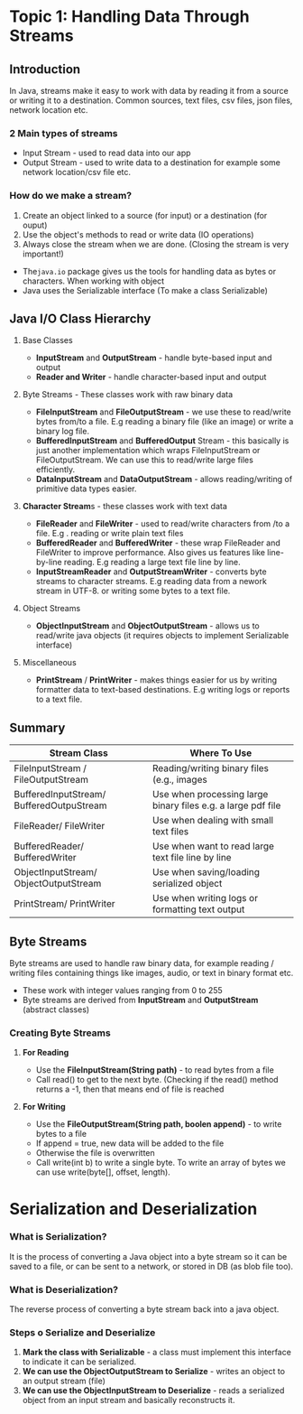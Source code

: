 # Topic 1: Handling Data Through Streams

## Introduction 
In Java, streams make it easy to work with data by reading it from a source or writing it to a destination. Common sources, text files, csv files, json files, network location etc.

### 2 Main types of streams
- Input Stream - used to read data into our app
- Output Stream - used to write data to a destination for example some network location/csv file etc.

### How do we make a stream?
1. Create an object linked to a source (for input) or a destination (for ouput)
2. Use the object's methods to read or write data (IO operations)
3. Always close the stream when we are done. (Closing the stream is very important!) 

- The`java.io` package gives us the tools for handling data as bytes or characters. When working with object
- Java uses the Serializable interface (To make a class Serializable)

## Java I/O Class Hierarchy 
1. Base Classes
	- **InputStream** and **OutputStream** - handle byte-based input and output 
	- **Reader and Writer** -  handle character-based input and output 

2. Byte Streams - These classes work with raw binary data
	-  **FileInputStream** and **FileOutputStream** - we use these to read/write bytes from/to a file. E.g reading a binary file (like an image) or write a binary log file.
	- **BufferedInputStream** and **BufferedOutput** Stream - this basically is just another implementation which wraps FileInputStream or FileOutputStream. We can use this to read/write large files efficiently.
	- **DataInputStream** and **DataOutputStream** - allows reading/writing of primitive data types easier. 

3. **Character Stream**s - these classes work with text data
	- **FileReader** and **FileWriter** - used to read/write characters from /to a file. E.g . reading or write plain text files
	- **BufferedReader** and **BufferedWriter** - these wrap FileReader and FileWriter to improve performance. Also gives us features like line-by-line reading. E.g reading a large text file line by line.
	- **InputStreamReader** and **OutputStreamWriter** - converts byte streams to character streams. E.g reading data from a nework stream in UTF-8. or writing some bytes to a text file.

4. Object Streams 
	- **ObjectInputStream** and **ObjectOutputStream** - allows us to read/write java objects (it requires objects to implement Serializable interface)
5.  Miscellaneous	
	- **PrintStream** / **PrintWriter** - makes things easier for us by writing formatter data to text-based destinations. E.g writing logs or reports to a text file. 
 
 ## Summary
 
| Stream Class | Where To Use |
|--|--|
| FileInputStream / FileOutputStream | Reading/writing binary files (e.g., images |
| BufferedInputStream/ BufferedOutpuStream| Use when processing large binary files e.g. a large pdf file |
| FileReader/ FileWriter| Use when dealing with small text files |
| BufferedReader/ BufferedWriter| Use when want to read large text file line by line |
| ObjectInputStream/ ObjectOutputStream| Use when saving/loading serialized object |
| PrintStream/ PrintWriter| Use when writing logs or formatting text output |

 


## Byte Streams

Byte streams are used to handle raw binary data, for example reading / writing files containing things like images, audio, or text in binary format etc. 

- These work with integer values ranging from 0 to 255
- Byte streams are derived from **InputStream** and **OutputStream** (abstract classes) 
### Creating Byte Streams
1. **For Reading**
	- Use the **FileInputStream(String path)** - to read bytes from a file
	- Call read() to get to the next byte. (Checking if the read() method returns a -1, then that means end of file is reached


2. **For Writing** 
	- Use the **FileOutputStream(String path, boolen append)** - to write bytes to a file
	- If append = true, new data will be added to the file
	- Otherwise the file is overwritten
	- Call write(int b) to write a single byte. To write an array of bytes we can use write(byte[], offset, length).

# Serialization and Deserialization 
### What is Serialization? 
It is the process of converting a Java object into a byte stream so it can be saved to a file, or can be sent to a network, or stored in DB (as blob file too).
 
### What is Deserialization? 
The reverse process of converting a byte stream back into a java object. 
 
 ### Steps o Serialize and Deserialize 
 1. **Mark the class with Serializable** - a class must implement this interface to indicate it can be serialized. 
 2. **We can use the **ObjectOutputStream** to Serialize** - writes an object to an output stream (file) 
 3. **We can use the ObjectInputStream to Deserialize** - reads a serialized object from an input stream and basically reconstructs it. 
 
